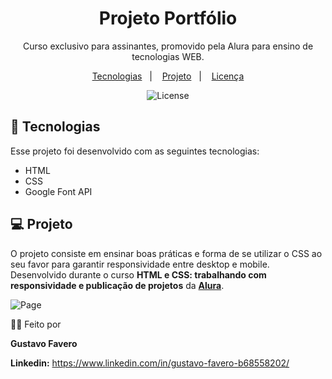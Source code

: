 <h1 align="center"> Projeto Portfólio </h1>

<p align="center">
Curso exclusivo para assinantes, promovido pela Alura para ensino de tecnologias WEB.
</p>

<p align="center">
  <a href="#-tecnologias">Tecnologias</a>&nbsp;&nbsp;&nbsp;|&nbsp;&nbsp;&nbsp;
  <a href="#-projeto">Projeto</a>&nbsp;&nbsp;&nbsp;|&nbsp;&nbsp;&nbsp;
  <a href="#memo-licença">Licença</a>
</p>

<p align="center">
  <img alt="License" src="https://img.shields.io/static/v1?label=license&message=MIT&color=49AA26&labelColor=000000">
</p>

## 🚀 Tecnologias

Esse projeto foi desenvolvido com as seguintes tecnologias:

- HTML
- CSS
- Google Font API


## 💻 Projeto

O projeto consiste em ensinar boas práticas e forma de se utilizar o CSS ao seu favor para garantir responsividade entre desktop e mobile. Desenvolvido durante o curso <strong>HTML e CSS: trabalhando com responsividade e publicação de projetos</strong> da <strong>[Alura](https://www.alura.com.br/)</strong>.

![Page](https://i.ibb.co/cQM58bZ/image-2023-11-29-234955639.png)

👨‍💻 Feito por

**Gustavo Favero**

**Linkedin:** https://www.linkedin.com/in/gustavo-favero-b68558202/
